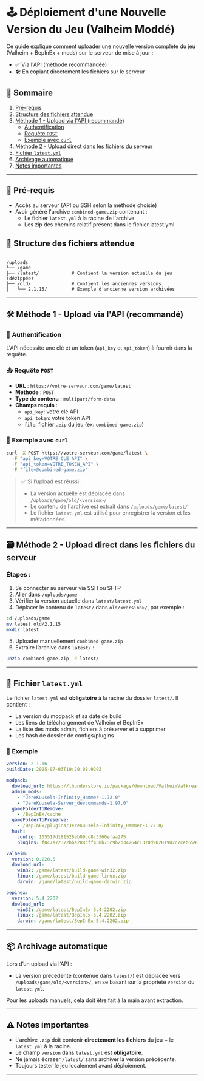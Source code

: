 # 🕹️ Déploiement d'une Nouvelle Version du Jeu (Valheim Moddé)

Ce guide explique comment uploader une nouvelle version complète du jeu (Valheim + BepInEx + mods) sur le serveur de mise à jour :

- ✅ Via l'API (méthode recommandée)
- 🛠️ En copiant directement les fichiers sur le serveur

## 🧭 Sommaire

1. [Pré-requis](#pré-requis)
2. [Structure des fichiers attendue](#structure-des-fichiers-attendue)
3. [Méthode 1 - Upload via l'API (recommandé)](#méthode-1---upload-via-lapi-recommandé)
   - [Authentification](#authentification)
   - [Requête `POST`](#requête-post)
   - [Exemple avec `curl`](#exemple-avec-curl)
4. [Méthode 2 - Upload direct dans les fichiers du serveur](#méthode-2---upload-direct-dans-les-fichiers-du-serveur)
5. [Fichier `latest.yml`](#fichier-latestyml)
6. [Archivage automatique](#archivage-automatique)
7. [Notes importantes](#notes-importantes)

---

## 📌 Pré-requis

- Accès au serveur (API ou SSH selon la méthode choisie)
- Avoir généré l'archive `combined-game.zip` contenant :
  - Le fichier `latest.yml` à la racine de l'archive
  - Les zip des chemins relatif présent dans le fichier latest.yml

## 📁 Structure des fichiers attendue

```

/uploads
└── /game
├── /latest/            # Contient la version actuelle du jeu (dézippée)
├── /old/               # Contient les anciennes versions
│   └── 2.1.15/         # Exemple d'ancienne version archivées

```

---

## 🛠️ Méthode 1 - Upload via l'API (recommandé)

### 🔐 Authentification

L'API nécessite une clé et un token (`api_key` et `api_token`) à fournir dans la requête.

### 📤 Requête `POST`

- **URL** : `https://votre-serveur.com/game/latest`
- **Méthode** : `POST`
- **Type de contenu** : `multipart/form-data`
- **Champs requis** :
  - `api_key`: votre clé API
  - `api_token`: votre token API
  - `file`: fichier `.zip` du jeu (ex: `combined-game.zip`)

### 📎 Exemple avec `curl`

```bash
curl -X POST https://votre-serveur.com/game/latest \
  -F "api_key=VOTRE_CLE_API" \
  -F "api_token=VOTRE_TOKEN_API" \
  -F "file=@combined-game.zip"
```

> ✅ Si l’upload est réussi :
>
> - La version actuelle est déplacée dans `/uploads/game/old/<version>/`
> - Le contenu de l'archive est extrait dans `/uploads/game/latest/`
> - Le fichier `latest.yml` est utilisé pour enregistrer la version et les métadonnées

---

## 🗃️ Méthode 2 - Upload direct dans les fichiers du serveur

### Étapes :

1. Se connecter au serveur via SSH ou SFTP
2. Aller dans `/uploads/game`
3. Vérifier la version actuelle dans `latest/latest.yml`
4. Déplacer le contenu de `latest/` dans `old/<version>/`, par exemple :

```bash
cd /uploads/game
mv latest old/2.1.15
mkdir latest
```

5. Uploader manuellement `combined-game.zip`
6. Extraire l’archive dans `latest/` :

```bash
unzip combined-game.zip -d latest/
```

---

## 📝 Fichier `latest.yml`

Le fichier `latest.yml` est **obligatoire** à la racine du dossier `latest/`. Il contient :

- La version du modpack et sa date de build
- Les liens de téléchargement de Valheim et BepInEx
- La liste des mods admin, fichiers à préserver et à supprimer
- Les hash de dossier de configs/plugins

### 🧾 Exemple

```yaml
version: 2.1.16
buildDate: 2025-07-03T19:20:08.929Z

modpack:
  dowload_url: https://thunderstore.io/package/download/ValheimValkream/Valkream/2.1.16/
  admin_mods:
    - "JereKuusela-Infinity_Hammer-1.72.0"
    - "JereKuusela-Server_devcommands-1.97.0"
  gameFolderToRemove:
    - /BepInEx/cache
  gameFolderToPreserve:
    - /BepInEx/plugins/JereKuusela-Infinity_Hammer-1.72.0/
  hash:
    config: 105517d181528eb09cc8c3360efaa275
    plugins: f0c7a72372bba288cff438b73c9b2b34264c1370d90201902c7ceb65977d413a

valheim:
  version: 0.220.5
  dowload_url:
    win32: /game/latest/build-game-win32.zip
    linux: /game/latest/build-game-linux.zip
    darwin: /game/latest/build-game-darwin.zip

bepinex:
  version: 5.4.2202
  dowload_url:
    win32: /game/latest/BepInEx-5.4.2202.zip
    linux: /game/latest/BepInEx-5.4.2202.zip
    darwin: /game/latest/BepInEx-5.4.2202.zip
```

---

## 📦 Archivage automatique

Lors d’un upload via l’API :

- La version précédente (contenue dans `latest/`) est déplacée vers `/uploads/game/old/<version>/`, en se basant sur la propriété `version` du `latest.yml`.

Pour les uploads manuels, cela doit être fait à la main avant extraction.

---

## ⚠️ Notes importantes

- L’archive `.zip` doit contenir **directement les fichiers** du jeu + le `latest.yml` à la racine.
- Le champ `version` dans `latest.yml` est **obligatoire**.
- Ne jamais écraser `/latest/` sans archiver la version précédente.
- Toujours tester le jeu localement avant déploiement.

---

